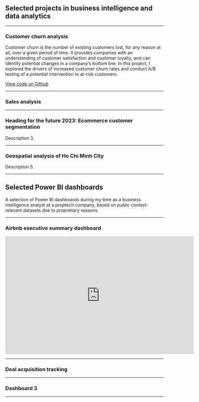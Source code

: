 ## Selected projects in business intelligence and data analytics

---

### Customer churn analysis

Customer churn is the number of existing customers lost, for any reason at all, over a given period of time. It provides companies with an understanding of customer satisfaction and customer loyalty, and can identify potential changes in a company’s bottom line. In this project, I explored the drivers of increased customer churn rates and conduct A/B testing of a potential intervention to at-risk customers.

[View code on Github](https://github.com/hellohuykha/hellohuykha.github.io/tree/master/projects/customer_churn_reduction)

---

### Sales analysis

---

### Heading for the future 2023: Ecommerce customer segmentation
Description 3.

---

### Geospatial analysis of Ho Chi Minh City
Description 5.

---

## Selected Power BI dashboards
A selection of Power BI dashboards during my time as a business intelligence analyst at a proptech company, based on public context-relevant datasets due to proprietary reasons.

---
### Airbnb executive summary dashboard

<iframe title="Airbnb Executive Summary Dashboard" width="600" height="373.5" src="https://app.powerbi.com/view?r=eyJrIjoiMjNmMmU2OTMtZGM5Zi00YjBhLWJhY2ItMWQ1Yzc3YzIwMDkyIiwidCI6ImZhOWNhMWYwLWU5MTktNGEyYi04NjU3LTZjM2E3NjBiY2NlMCIsImMiOjEwfQ%3D%3D" frameborder="0" allowFullScreen="true"></iframe>

---

### Deal acquisition tracking

---

### Dashboard 3

---
